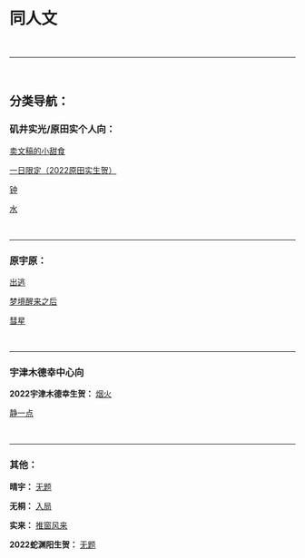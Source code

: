 # 同人文

<br>

***

<br>

## 分类导航：

### 矶井实光/原田实个人向：

[卖文稿的小甜食](https://liangzhixiaotutu.github.io/chapter_1.1.4.html "Title")

[一日限定（2022原田实生贺）](https://liangzhixiaotutu.github.io/chapter_1.1.6.html "Title")

[钟](https://liangzhixiaotutu.github.io/chapter_1.1.8.html "Title")

[水](https://liangzhixiaotutu.github.io/chapter_1.1.13.html "Title")

<br>

***

### 原宇原：

[出逃](https://liangzhixiaotutu.github.io/chapter_1.1.1.html"Title")

[梦境醒来之后](https://liangzhixiaotutu.github.io/chapter_1.1.2.html"Title")

[彗星](https://liangzhixiaotutu.github.io/chapter_1.1.11.html"Title")

<br>

***

### 宇津木德幸中心向

**2022宇津木德幸生贺：**
[烟火](https://liangzhixiaotutu.github.io/chapter_1.1.7.html"Title")

[静一点](https://liangzhixiaotutu.github.io/chapter_1.1.10.html"Title")

<br>

***

### 其他：

**晴宇：**
[无题](https://liangzhixiaotutu.github.io/chapter_1.1.3.html"Title")

**无桐：**
[入局](https://liangzhixiaotutu.github.io/chapter_1.1.9.html"Title")

**实来：**
[推窗风来](https://liangzhixiaotutu.github.io/chapter_1.1.12.html"Title")

**2022蛇渊阳生贺：**
[无题](https://liangzhixiaotutu.github.io/chapter_1.1.5.html"Title")